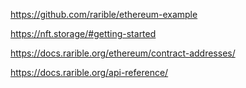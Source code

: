 
https://github.com/rarible/ethereum-example

https://nft.storage/#getting-started

https://docs.rarible.org/ethereum/contract-addresses/


https://docs.rarible.org/api-reference/